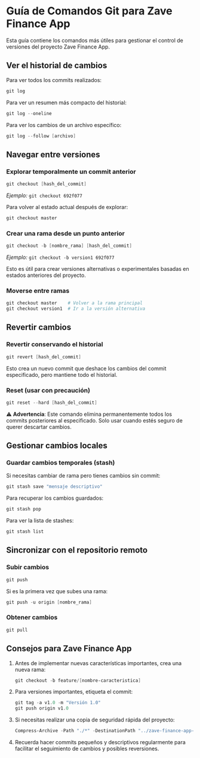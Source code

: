 # Guía de Comandos Git para Zave Finance App

Esta guía contiene los comandos más útiles para gestionar el control de versiones del proyecto Zave Finance App.

## Ver el historial de cambios

Para ver todos los commits realizados:

```powershell
git log
```

Para ver un resumen más compacto del historial:

```powershell
git log --oneline
```

Para ver los cambios de un archivo específico:

```powershell
git log --follow [archivo]
```

## Navegar entre versiones

### Explorar temporalmente un commit anterior

```powershell
git checkout [hash_del_commit]
```

*Ejemplo:* `git checkout 692f077`

Para volver al estado actual después de explorar:

```powershell
git checkout master
```

### Crear una rama desde un punto anterior

```powershell
git checkout -b [nombre_rama] [hash_del_commit]
```

*Ejemplo:* `git checkout -b version1 692f077`

Esto es útil para crear versiones alternativas o experimentales basadas en estados anteriores del proyecto.

### Moverse entre ramas

```powershell
git checkout master    # Volver a la rama principal
git checkout version1  # Ir a la versión alternativa
```

## Revertir cambios

### Revertir conservando el historial

```powershell
git revert [hash_del_commit]
```

Esto crea un nuevo commit que deshace los cambios del commit especificado, pero mantiene todo el historial.

### Reset (usar con precaución)

```powershell
git reset --hard [hash_del_commit]
```

⚠️ **Advertencia**: Este comando elimina permanentemente todos los commits posteriores al especificado. Solo usar cuando estés seguro de querer descartar cambios.

## Gestionar cambios locales

### Guardar cambios temporales (stash)

Si necesitas cambiar de rama pero tienes cambios sin commit:

```powershell
git stash save "mensaje descriptivo"
```

Para recuperar los cambios guardados:

```powershell
git stash pop
```

Para ver la lista de stashes:

```powershell
git stash list
```

## Sincronizar con el repositorio remoto

### Subir cambios

```powershell
git push
```

Si es la primera vez que subes una rama:

```powershell
git push -u origin [nombre_rama]
```

### Obtener cambios

```powershell
git pull
```

## Consejos para Zave Finance App

1. Antes de implementar nuevas características importantes, crea una nueva rama:
   ```powershell
   git checkout -b feature/[nombre-caracteristica]
   ```

2. Para versiones importantes, etiqueta el commit:
   ```powershell
   git tag -a v1.0 -m "Versión 1.0"
   git push origin v1.0
   ```

3. Si necesitas realizar una copia de seguridad rápida del proyecto:
   ```powershell
   Compress-Archive -Path "./*" -DestinationPath "../zave-finance-app-backup.zip" -Force
   ```

4. Recuerda hacer commits pequeños y descriptivos regularmente para facilitar el seguimiento de cambios y posibles reversiones. 